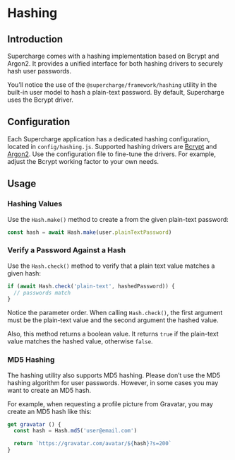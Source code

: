# Hashing


## Introduction
Supercharge comes with a hashing implementation based on Bcrypt and Argon2. It provides a unified interface for both hashing drivers to securely hash user passwords.

You’ll notice the use of the `@supercharge/framework/hashing` utility in the built-in user model to hash a plain-text password. By default, Supercharge uses the Bcrypt driver.


## Configuration
Each Supercharge application has a dedicated hashing configuration, located in `config/hashing.js`. Supported hashing drivers are [Bcrypt](https://en.wikipedia.org/wiki/Bcrypt) and [Argon2](https://en.wikipedia.org/wiki/Argon2). Use the configuration file to fine-tune the drivers. For example, adjust the Bcrypt working factor to your own needs.


## Usage


### Hashing Values
Use the `Hash.make()` method to create a from the given plain-text password:

```js
const hash = await Hash.make(user.plainTextPassword)
```


### Verify a Password Against a Hash
Use the `Hash.check()` method to verify that a plain text value matches a given hash:

```js
if (await Hash.check('plain-text', hashedPassword)) {
  // passwords match
}
```

Notice the parameter order. When calling `Hash.check()`, the first argument must be the plain-text value and the second argument the hashed value.

Also, this method returns a boolean value. It returns `true` if the plain-text value matches the hashed value, otherwise `false`.


### MD5 Hashing
The hashing utility also supports MD5 hashing. Please don’t use the MD5 hashing algorithm for user passwords. However, in some cases you may want to create an MD5 hash.

For example, when requesting a profile picture from Gravatar, you may create an MD5 hash like this:

```js
get gravatar () {
  const hash = Hash.md5('user@email.com')

  return `https://gravatar.com/avatar/${hash}?s=200`
}
```
